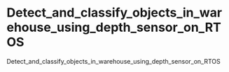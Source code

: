 # Detect_and_classify_objects_in_warehouse_using_depth_sensor_on_RTOS
 Detect_and_classify_objects_in_warehouse_using_depth_sensor_on_RTOS
